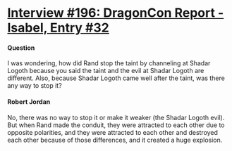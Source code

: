# [Interview #196: DragonCon Report - Isabel, Entry #32](https://www.theoryland.com/intvmain.php?i=196#32)

#### Question

I was wondering, how did Rand stop the taint by channeling at Shadar Logoth because you said the taint and the evil at Shadar Logoth are different. Also, because Shadar Logoth came well after the taint, was there any way to stop it?

#### Robert Jordan

No, there was no way to stop it or make it weaker (the Shadar Logoth evil). But when Rand made the conduit, they were attracted to each other due to opposite polarities, and they were attracted to each other and destroyed each other because of those differences, and it created a huge explosion.

